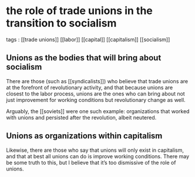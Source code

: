 # the role of trade unions in the transition to socialism

tags
: [[trade unions]] [[labor]] [[capital]] [[capitalism]] [[socialism]]


## Unions as the bodies that will bring about socialism

There are those (such as [[syndicalists]]) who believe that trade unions are at the forefront of revolutionary activity, and that because unions are closest to the labor process, unions are the ones who can bring about not just improvement for working conditions but revolutionary change as well.

Arguably, the [[soviets]] were one such example: organizations that worked with unions and persisted after the revolution, albeit neutered.


## Unions as organizations within capitalism

Likewise, there are those who say that unions will only exist in capitalism, and that at best all unions can do is improve working conditions. There may be some truth to this, but I believe that it&rsquo;s too dismissive of the role of unions.
